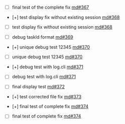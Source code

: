 - [ ] final test of the complete fix [md#367](process/tasks/md#367-final-test-of-the-complete-fix.md)

- [+] test display fix without existing session [md#368](process/tasks/md#368-test-display-fix-without-existing-session.md)

- [ ] test display fix without existing session [md#368](process/tasks/md#368-test-display-fix-without-existing-session.md)

- [ ] debug taskId format [md#369](process/tasks/md#369-debug-taskid-format.md)

- [+] unique debug test 12345 [md#370](process/tasks/md#370-unique-debug-test-12345.md)

- [ ] unique debug test 12345 [md#370](process/tasks/md#370-unique-debug-test-12345.md)

- [+] debug test with log.cli [md#371](process/tasks/md#371-debug-test-with-log-cli.md)

- [ ] debug test with log.cli [md#371](process/tasks/md#371-debug-test-with-log-cli.md)

- [ ] final display test [md#372](process/tasks/md#372-final-display-test.md)

- [+] test corrected file fix [md#373](process/tasks/md#373-test-corrected-file-fix.md)

- [+] final test of complete fix [md#374](process/tasks/md#374-final-test-of-complete-fix.md)

- [ ] final test of complete fix [md#374](process/tasks/md#374-final-test-of-complete-fix.md)